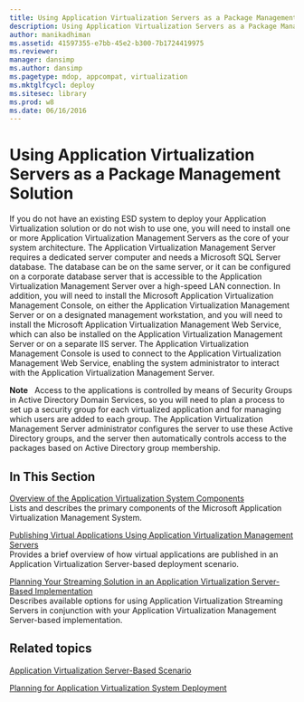 ```yaml
---
title: Using Application Virtualization Servers as a Package Management Solution
description: Using Application Virtualization Servers as a Package Management Solution
author: manikadhiman
ms.assetid: 41597355-e7bb-45e2-b300-7b1724419975
ms.reviewer: 
manager: dansimp
ms.author: dansimp
ms.pagetype: mdop, appcompat, virtualization
ms.mktglfcycl: deploy
ms.sitesec: library
ms.prod: w8
ms.date: 06/16/2016
---
```



# Using Application Virtualization Servers as a Package Management Solution


If you do not have an existing ESD system to deploy your Application Virtualization solution or do not wish to use one, you will need to install one or more Application Virtualization Management Servers as the core of your system architecture. The Application Virtualization Management Server requires a dedicated server computer and needs a Microsoft SQL Server database. The database can be on the same server, or it can be configured on a corporate database server that is accessible to the Application Virtualization Management Server over a high-speed LAN connection. In addition, you will need to install the Microsoft Application Virtualization Management Console, on either the Application Virtualization Management Server or on a designated management workstation, and you will need to install the Microsoft Application Virtualization Management Web Service, which can also be installed on the Application Virtualization Management Server or on a separate IIS server. The Application Virtualization Management Console is used to connect to the Application Virtualization Management Web Service, enabling the system administrator to interact with the Application Virtualization Management Server.

**Note**  
Access to the applications is controlled by means of Security Groups in Active Directory Domain Services, so you will need to plan a process to set up a security group for each virtualized application and for managing which users are added to each group. The Application Virtualization Management Server administrator configures the server to use these Active Directory groups, and the server then automatically controls access to the packages based on Active Directory group membership.

 

## In This Section


<a href="" id="overview-of-the-application-virtualization-system-components"></a>[Overview of the Application Virtualization System Components](overview-of-the-application-virtualization-system-components.md)  
Lists and describes the primary components of the Microsoft Application Virtualization Management System.

<a href="" id="publishing-virtual-applications-using-application-virtualization-management-servers"></a>[Publishing Virtual Applications Using Application Virtualization Management Servers](publishing-virtual-applications-using-application-virtualization-management-servers.md)  
Provides a brief overview of how virtual applications are published in an Application Virtualization Server-based deployment scenario.

<a href="" id="planning-your-streaming-solution-in-an-application-virtualization-server-based-implementation"></a>[Planning Your Streaming Solution in an Application Virtualization Server-Based Implementation](planning-your-streaming-solution-in-an-application-virtualization-server-based-implementation.md)  
Describes available options for using Application Virtualization Streaming Servers in conjunction with your Application Virtualization Management Server-based implementation.

## Related topics


[Application Virtualization Server-Based Scenario](application-virtualization-server-based-scenario.md)

[Planning for Application Virtualization System Deployment](planning-for-application-virtualization-system-deployment.md)

 

 





